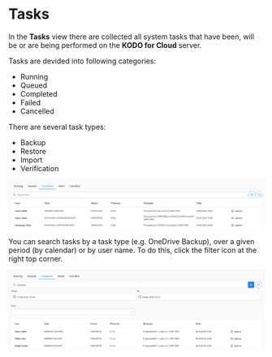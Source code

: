 # Tasks

In the **Tasks**  view  there are collected all system tasks that have been, will be or are being performed on the **KODO for Cloud** server. 

Tasks are devided into following categories:

* Running
* Queued
* Completed
* Failed
* Cancelled

There are several task types:

* Backup
* Restore
* Import
* Verification

![](../.gitbook/assets/kodo-cloud-administration-tasks01.png)

You can search tasks by a task type \(e.g. OneDrive Backup\), over a given period \(by calendar\) or by user name. To do this, click the filter icon at the right top corner.

![](../.gitbook/assets/kodo-cloud-administration-tasks02.png)



